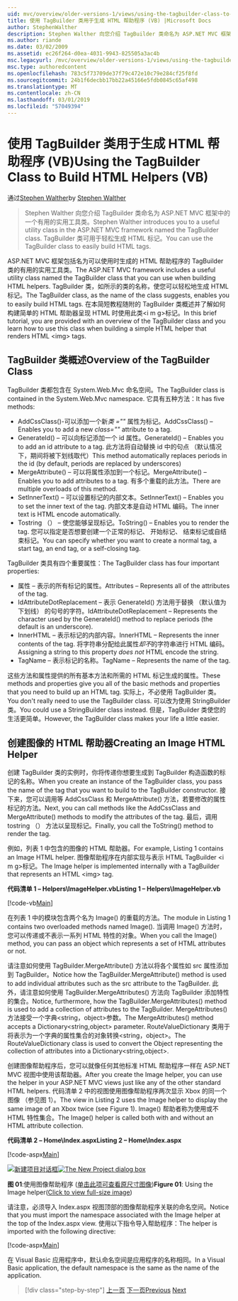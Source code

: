 ```yaml
---
uid: mvc/overview/older-versions-1/views/using-the-tagbuilder-class-to-build-html-helpers-vb
title: 使用 TagBuilder 类用于生成 HTML 帮助程序 (VB) |Microsoft Docs
author: StephenWalther
description: Stephen Walther 向您介绍 TagBuilder 类命名为 ASP.NET MVC 框架中的一个有用的实用工具类。 可以轻松地使用到的 TagBuilder 类...
ms.author: riande
ms.date: 03/02/2009
ms.assetid: ec26f264-d0ea-4031-9943-825505a3ac4b
msc.legacyurl: /mvc/overview/older-versions-1/views/using-the-tagbuilder-class-to-build-html-helpers-vb
msc.type: authoredcontent
ms.openlocfilehash: 783c5f73709de37f79c472e10c79e284cf25f8fd
ms.sourcegitcommit: 24b1f6decbb17bb22a45166e5fdb0845c65af498
ms.translationtype: MT
ms.contentlocale: zh-CN
ms.lasthandoff: 03/01/2019
ms.locfileid: "57049394"
---
```

<a name="using-the-tagbuilder-class-to-build-html-helpers-vb"></a><span data-ttu-id="9c21f-104">使用 TagBuilder 类用于生成 HTML 帮助程序 (VB)</span><span class="sxs-lookup"><span data-stu-id="9c21f-104">Using the TagBuilder Class to Build HTML Helpers (VB)</span></span>
====================
<span data-ttu-id="9c21f-105">通过[Stephen Walther](https://github.com/StephenWalther)</span><span class="sxs-lookup"><span data-stu-id="9c21f-105">by [Stephen Walther](https://github.com/StephenWalther)</span></span>

> <span data-ttu-id="9c21f-106">Stephen Walther 向您介绍 TagBuilder 类命名为 ASP.NET MVC 框架中的一个有用的实用工具类。</span><span class="sxs-lookup"><span data-stu-id="9c21f-106">Stephen Walther introduces you to a useful utility class in the ASP.NET MVC framework named the TagBuilder class.</span></span> <span data-ttu-id="9c21f-107">TagBuilder 类可用于轻松生成 HTML 标记。</span><span class="sxs-lookup"><span data-stu-id="9c21f-107">You can use the TagBuilder class to easily build HTML tags.</span></span>


<span data-ttu-id="9c21f-108">ASP.NET MVC 框架包括名为可以使用时生成的 HTML 帮助程序的 TagBuilder 类的有用的实用工具类。</span><span class="sxs-lookup"><span data-stu-id="9c21f-108">The ASP.NET MVC framework includes a useful utility class named the TagBuilder class that you can use when building HTML helpers.</span></span> <span data-ttu-id="9c21f-109">TagBuilder 类，如所示的类的名称，使您可以轻松地生成 HTML 标记。</span><span class="sxs-lookup"><span data-stu-id="9c21f-109">The TagBuilder class, as the name of the class suggests, enables you to easily build HTML tags.</span></span> <span data-ttu-id="9c21f-110">在本简短教程随附的 TagBuilder 类概述并了解如何构建简单的 HTML 帮助器呈现 HTML 时使用此类&lt;i m g&gt;标记。</span><span class="sxs-lookup"><span data-stu-id="9c21f-110">In this brief tutorial, you are provided with an overview of the TagBuilder class and you learn how to use this class when building a simple HTML helper that renders HTML &lt;img&gt; tags.</span></span>

## <a name="overview-of-the-tagbuilder-class"></a><span data-ttu-id="9c21f-111">TagBuilder 类概述</span><span class="sxs-lookup"><span data-stu-id="9c21f-111">Overview of the TagBuilder Class</span></span>

<span data-ttu-id="9c21f-112">TagBuilder 类都包含在 System.Web.Mvc 命名空间。</span><span class="sxs-lookup"><span data-stu-id="9c21f-112">The TagBuilder class is contained in the System.Web.Mvc namespace.</span></span> <span data-ttu-id="9c21f-113">它具有五种方法：</span><span class="sxs-lookup"><span data-stu-id="9c21f-113">It has five methods:</span></span>

- <span data-ttu-id="9c21f-114">AddCssClass()-可以添加一个新*类 =""* 属性为标记。</span><span class="sxs-lookup"><span data-stu-id="9c21f-114">AddCssClass() – Enables you to add a new *class=""* attribute to a tag.</span></span>
- <span data-ttu-id="9c21f-115">GenerateId() – 可以向标记添加一个 id 属性。</span><span class="sxs-lookup"><span data-stu-id="9c21f-115">GenerateId() – Enables you to add an id attribute to a tag.</span></span> <span data-ttu-id="9c21f-116">此方法将自动替换 id 中的句点 （默认情况下，期间将被下划线取代）</span><span class="sxs-lookup"><span data-stu-id="9c21f-116">This method automatically replaces periods in the id (by default, periods are replaced by underscores)</span></span>
- <span data-ttu-id="9c21f-117">MergeAttribute() – 可以将属性添加到一个标记。</span><span class="sxs-lookup"><span data-stu-id="9c21f-117">MergeAttribute() – Enables you to add attributes to a tag.</span></span> <span data-ttu-id="9c21f-118">有多个重载的此方法。</span><span class="sxs-lookup"><span data-stu-id="9c21f-118">There are multiple overloads of this method.</span></span>
- <span data-ttu-id="9c21f-119">SetInnerText() – 可以设置标记的内部文本。</span><span class="sxs-lookup"><span data-stu-id="9c21f-119">SetInnerText() – Enables you to set the inner text of the tag.</span></span> <span data-ttu-id="9c21f-120">内部文本是自动 HTML 编码。</span><span class="sxs-lookup"><span data-stu-id="9c21f-120">The inner text is HTML encode automatically.</span></span>
- <span data-ttu-id="9c21f-121">Tostring （） – 使您能够呈现标记。</span><span class="sxs-lookup"><span data-stu-id="9c21f-121">ToString() – Enables you to render the tag.</span></span> <span data-ttu-id="9c21f-122">您可以指定是否想要创建一个正常的标记、 开始标记、 结束标记或自结束标记。</span><span class="sxs-lookup"><span data-stu-id="9c21f-122">You can specify whether you want to create a normal tag, a start tag, an end tag, or a self-closing tag.</span></span>
  

<span data-ttu-id="9c21f-123">TagBuilder 类具有四个重要属性：</span><span class="sxs-lookup"><span data-stu-id="9c21f-123">The TagBuilder class has four important properties:</span></span>

- <span data-ttu-id="9c21f-124">属性 – 表示的所有标记的属性。</span><span class="sxs-lookup"><span data-stu-id="9c21f-124">Attributes – Represents all of the attributes of the tag.</span></span>
- <span data-ttu-id="9c21f-125">IdAttributeDotReplacement – 表示 GenerateId() 方法用于替换 （默认值为下划线） 的句号的字符。</span><span class="sxs-lookup"><span data-stu-id="9c21f-125">IdAttributeDotReplacement – Represents the character used by the GenerateId() method to replace periods (the default is an underscore).</span></span>
- <span data-ttu-id="9c21f-126">InnerHTML – 表示标记的内部内容。</span><span class="sxs-lookup"><span data-stu-id="9c21f-126">InnerHTML – Represents the inner contents of the tag.</span></span> <span data-ttu-id="9c21f-127">将字符串分配给此属性*却不*的字符串进行 HTML 编码。</span><span class="sxs-lookup"><span data-stu-id="9c21f-127">Assigning a string to this property *does not* HTML encode the string.</span></span>
- <span data-ttu-id="9c21f-128">TagName – 表示标记的名称。</span><span class="sxs-lookup"><span data-stu-id="9c21f-128">TagName – Represents the name of the tag.</span></span>

<span data-ttu-id="9c21f-129">这些方法和属性提供的所有基本方法和所需的 HTML 标记生成的属性。</span><span class="sxs-lookup"><span data-stu-id="9c21f-129">These methods and properties give you all of the basic methods and properties that you need to build up an HTML tag.</span></span> <span data-ttu-id="9c21f-130">实际上，不必使用 TagBuilder 类。</span><span class="sxs-lookup"><span data-stu-id="9c21f-130">You don't really need to use the TagBuilder class.</span></span> <span data-ttu-id="9c21f-131">可以改为使用 StringBuilder 类。</span><span class="sxs-lookup"><span data-stu-id="9c21f-131">You could use a StringBuilder class instead.</span></span> <span data-ttu-id="9c21f-132">但是，TagBuilder 类使您的生活更简单。</span><span class="sxs-lookup"><span data-stu-id="9c21f-132">However, the TagBuilder class makes your life a little easier.</span></span>

## <a name="creating-an-image-html-helper"></a><span data-ttu-id="9c21f-133">创建图像的 HTML 帮助器</span><span class="sxs-lookup"><span data-stu-id="9c21f-133">Creating an Image HTML Helper</span></span>

<span data-ttu-id="9c21f-134">创建 TagBuilder 类的实例时，你将传递你想要生成到 TagBuilder 构造函数的标记的名称。</span><span class="sxs-lookup"><span data-stu-id="9c21f-134">When you create an instance of the TagBuilder class, you pass the name of the tag that you want to build to the TagBuilder constructor.</span></span> <span data-ttu-id="9c21f-135">接下来，您可以调用等 AddCssClass 和 MergeAttribute() 方法，若要修改的属性标记的方法。</span><span class="sxs-lookup"><span data-stu-id="9c21f-135">Next, you can call methods like the AddCssClass and MergeAttribute() methods to modify the attributes of the tag.</span></span> <span data-ttu-id="9c21f-136">最后，调用 tostring （） 方法以呈现标记。</span><span class="sxs-lookup"><span data-stu-id="9c21f-136">Finally, you call the ToString() method to render the tag.</span></span>

<span data-ttu-id="9c21f-137">例如，列表 1 中包含的图像的 HTML 帮助器。</span><span class="sxs-lookup"><span data-stu-id="9c21f-137">For example, Listing 1 contains an Image HTML helper.</span></span> <span data-ttu-id="9c21f-138">图像帮助程序在内部实现与表示 HTML TagBuilder &lt;i m g&gt;标记。</span><span class="sxs-lookup"><span data-stu-id="9c21f-138">The Image helper is implemented internally with a TagBuilder that represents an HTML &lt;img&gt; tag.</span></span>

<span data-ttu-id="9c21f-139">**代码清单 1 – Helpers\ImageHelper.vb**</span><span class="sxs-lookup"><span data-stu-id="9c21f-139">**Listing 1 – Helpers\ImageHelper.vb**</span></span>

[!code-vb[Main](using-the-tagbuilder-class-to-build-html-helpers-vb/samples/sample1.vb)]

<span data-ttu-id="9c21f-140">在列表 1 中的模块包含两个名为 Image() 的重载的方法。</span><span class="sxs-lookup"><span data-stu-id="9c21f-140">The module in Listing 1 contains two overloaded methods named Image().</span></span> <span data-ttu-id="9c21f-141">当调用 Image() 方法时，您可以传递或不表示一系列 HTML 特性的对象。</span><span class="sxs-lookup"><span data-stu-id="9c21f-141">When you call the Image() method, you can pass an object which represents a set of HTML attributes or not.</span></span>

<span data-ttu-id="9c21f-142">请注意如何使用 TagBuilder.MergeAttribute() 方法以将各个属性如 src 属性添加到 TagBuilder。</span><span class="sxs-lookup"><span data-stu-id="9c21f-142">Notice how the TagBuilder.MergeAttribute() method is used to add individual attributes such as the src attribute to the TagBuilder.</span></span> <span data-ttu-id="9c21f-143">此外，请注意如何使用 TagBuilder.MergeAttributes() 方法向 TagBuilder 添加特性的集合。</span><span class="sxs-lookup"><span data-stu-id="9c21f-143">Notice, furthermore, how the TagBuilder.MergeAttributes() method is used to add a collection of attributes to the TagBuilder.</span></span> <span data-ttu-id="9c21f-144">MergeAttributes() 方法接受一个字典&lt;string，object&gt;参数。</span><span class="sxs-lookup"><span data-stu-id="9c21f-144">The MergeAttributes() method accepts a Dictionary&lt;string,object&gt; parameter.</span></span> <span data-ttu-id="9c21f-145">RouteValueDictionary 类用于将表示为一个字典的属性集合的对象转换&lt;string，object&gt;。</span><span class="sxs-lookup"><span data-stu-id="9c21f-145">The RouteValueDictionary class is used to convert the Object representing the collection of attributes into a Dictionary&lt;string,object&gt;.</span></span>

<span data-ttu-id="9c21f-146">创建图像帮助程序后，您可以就像任何其他标准 HTML 帮助程序一样在 ASP.NET MVC 视图中使用该帮助器。</span><span class="sxs-lookup"><span data-stu-id="9c21f-146">After you create the Image helper, you can use the helper in your ASP.NET MVC views just like any of the other standard HTML helpers.</span></span> <span data-ttu-id="9c21f-147">代码清单 2 中的视图使用图像帮助程序两次显示 Xbox 的同一个图像 （参见图 1）。</span><span class="sxs-lookup"><span data-stu-id="9c21f-147">The view in Listing 2 uses the Image helper to display the same image of an Xbox twice (see Figure 1).</span></span> <span data-ttu-id="9c21f-148">Image() 帮助者称为使用或不 HTML 特性集合。</span><span class="sxs-lookup"><span data-stu-id="9c21f-148">The Image() helper is called both with and without an HTML attribute collection.</span></span>

<span data-ttu-id="9c21f-149">**代码清单 2 – Home\Index.aspx**</span><span class="sxs-lookup"><span data-stu-id="9c21f-149">**Listing 2 – Home\Index.aspx**</span></span>

[!code-aspx[Main](using-the-tagbuilder-class-to-build-html-helpers-vb/samples/sample2.aspx)]


<span data-ttu-id="9c21f-150">[![新建项目对话框](using-the-tagbuilder-class-to-build-html-helpers-vb/_static/image1.jpg)](using-the-tagbuilder-class-to-build-html-helpers-vb/_static/image1.png)</span><span class="sxs-lookup"><span data-stu-id="9c21f-150">[![The New Project dialog box](using-the-tagbuilder-class-to-build-html-helpers-vb/_static/image1.jpg)](using-the-tagbuilder-class-to-build-html-helpers-vb/_static/image1.png)</span></span>

<span data-ttu-id="9c21f-151">**图 01**:使用图像帮助程序 ([单击此项可查看原尺寸图像](using-the-tagbuilder-class-to-build-html-helpers-vb/_static/image2.png))</span><span class="sxs-lookup"><span data-stu-id="9c21f-151">**Figure 01**: Using the Image helper([Click to view full-size image](using-the-tagbuilder-class-to-build-html-helpers-vb/_static/image2.png))</span></span>


<span data-ttu-id="9c21f-152">请注意，必须导入 Index.aspx 视图顶部的图像帮助程序关联的命名空间。</span><span class="sxs-lookup"><span data-stu-id="9c21f-152">Notice that you must import the namespace associated with the Image helper at the top of the Index.aspx view.</span></span> <span data-ttu-id="9c21f-153">使用以下指令导入帮助程序：</span><span class="sxs-lookup"><span data-stu-id="9c21f-153">The helper is imported with the following directive:</span></span>

[!code-aspx[Main](using-the-tagbuilder-class-to-build-html-helpers-vb/samples/sample3.aspx)]

<span data-ttu-id="9c21f-154">在 Visual Basic 应用程序中，默认命名空间是应用程序的名称相同。</span><span class="sxs-lookup"><span data-stu-id="9c21f-154">In a Visual Basic application, the default namespace is the same as the name of the application.</span></span>

> [!div class="step-by-step"]
> <span data-ttu-id="9c21f-155">[上一页](creating-custom-html-helpers-vb.md)
> [下一页](creating-page-layouts-with-view-master-pages-vb.md)</span><span class="sxs-lookup"><span data-stu-id="9c21f-155">[Previous](creating-custom-html-helpers-vb.md)
[Next](creating-page-layouts-with-view-master-pages-vb.md)</span></span>
